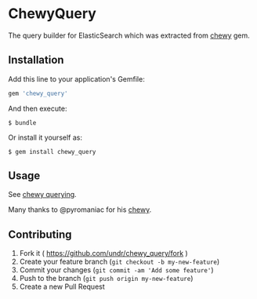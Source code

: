 # ChewyQuery

The query builder for ElasticSearch which was extracted from [chewy](https://github.com/toptal/chewy) gem.

## Installation

Add this line to your application's Gemfile:

```ruby
gem 'chewy_query'
```

And then execute:

```
$ bundle
```

Or install it yourself as:

```
$ gem install chewy_query
```

## Usage

See [chewy querying](https://github.com/toptal/chewy#index-querying).

Many thanks to @pyromaniac for his [chewy](https://github.com/toptal/chewy).

## Contributing

1. Fork it ( https://github.com/undr/chewy_query/fork )
2. Create your feature branch (`git checkout -b my-new-feature`)
3. Commit your changes (`git commit -am 'Add some feature'`)
4. Push to the branch (`git push origin my-new-feature`)
5. Create a new Pull Request
